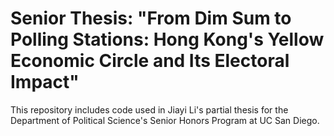 # Senior Thesis: "From Dim Sum to Polling Stations: Hong Kong's Yellow Economic Circle and Its Electoral Impact"
This repository includes code used in Jiayi Li's partial thesis for the Department of Political Science's Senior Honors Program at UC San Diego.
